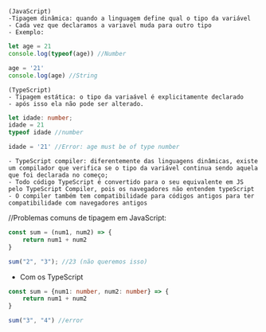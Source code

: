 
    (JavaScript)
    -Tipagem dinâmica: quando a linguagem define qual o tipo da variável
    - Cada vez que declaramos a variavel muda para outro tipo
    - Exemplo:

```JavaScript
let age = 21
console.log(typeof(age)) //Number

age = '21'
console.log(age) //String
```

    (TypeScript)
    - Tipagem estática: o tipo da variaável é explicitamente declarado
    - após isso ela não pode ser alterado.


```TypeScript
let idade: number;
idade = 21
typeof idade //number

idade = '21' //Error: age must be of type number
```

    - TypeScript compiler: diferentemente das linguagens dinâmicas, existe um compilador que verifica se o tipo da variável continua sendo aquela que foi declarada no começo;
    - Todo código TypeScript é convertido para o seu equivalente em JS pelo TypeScript Compiler, pois os navegadores não entendem typeScript
    - O compiler também tem compatibilidade para códigos antigos para ter compatibilidade com navegadores antigos


//Problemas comuns de tipagem em JavaScript:

```JavaScript
const sum = (num1, num2) => {
    return num1 + num2
}

sum("2", "3"); //23 (não queremos isso)
```

 - Com os TypeScript

```TypeScript
const sum = {num1: number, num2: number} => {
    return num1 + num2
}

sum("3", "4") //error
```